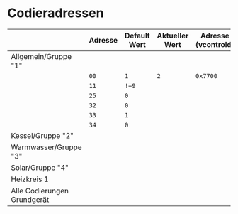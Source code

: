 # Codieradressen

||Adresse|Default Wert|Aktueller Wert|Adresse (vcontrold)|
|---|---|---|---|---|
|Allgemein/Gruppe "1"|
||`00`|`1`|`2`|`0x7700`|
||`11`|`!=9`||||
||`25`|`0`||||
||`32`|`0`||||
||`33`|`1`||||
||`34`|`0`||||
|Kessel/Gruppe "2"|
|Warmwasser/Gruppe "3"|
|Solar/Gruppe "4"|
|Heizkreis 1|
|Alle Codierungen Grundgerät|
